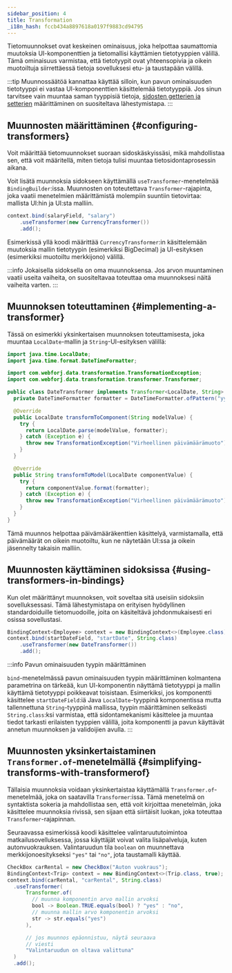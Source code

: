 ```yaml
---
sidebar_position: 4
title: Transformation
_i18n_hash: fccb434a8897618a0197f9883cd94795
---
```

Tietomuunnokset ovat keskeinen ominaisuus, joka helpottaa saumattomia muutoksia UI-komponenttien ja tietomallisi käyttämien tietotyyppien välillä. Tämä ominaisuus varmistaa, että tietotyypit ovat yhteensopivia ja oikein muotoiltuja siirrettäessä tietoja sovelluksesi etu- ja taustapään välillä.

:::tip
Muunnossäätöä kannattaa käyttää silloin, kun pavun ominaisuuden tietotyyppi ei vastaa UI-komponenttien käsittelemää tietotyyppiä. Jos sinun tarvitsee vain muuntaa saman tyyppisiä tietoja, [sidosten getterien ja setterien](bindings#binding-getters-and-setters) määrittäminen on suositeltava lähestymistapa.
:::

## Muunnosten määrittäminen {#configuring-transformers}

Voit määrittää tietomuunnokset suoraan sidoskäskyissäsi, mikä mahdollistaa sen, että voit määritellä, miten tietoja tulisi muuntaa tietosidontaprosessin aikana.

Voit lisätä muunnoksia sidokseen käyttämällä `useTransformer`-menetelmää `BindingBuilder`:issa. Muunnosten on toteutettava `Transformer`-rajapinta, joka vaatii menetelmien määrittämistä molempiin suuntiin tietovirtaa: mallista UI:hin ja UI:sta malliin.

```java
context.bind(salaryField, "salary")
    .useTransformer(new CurrencyTransformer())
    .add();
```

Esimerkissä yllä koodi määrittää `CurrencyTransformer`:in käsittelemään muutoksia mallin tietotyypin (esimerkiksi BigDecimal) ja UI-esityksen (esimerkiksi muotoiltu merkkijono) välillä.

:::info
Jokaisella sidoksella on oma muunnoksensa. Jos arvon muuntaminen vaatii useita vaiheita, on suositeltavaa toteuttaa oma muunnoksesi näitä vaiheita varten.
:::

## Muunnoksen toteuttaminen {#implementing-a-transformer}

Tässä on esimerkki yksinkertaisen muunnoksen toteuttamisesta, joka muuntaa `LocalDate`-mallin ja `String`-UI-esityksen välillä:

```java
import java.time.LocalDate;
import java.time.format.DateTimeFormatter;

import com.webforj.data.transformation.TransformationException;
import com.webforj.data.transformation.transformer.Transformer;

public class DateTransformer implements Transformer<LocalDate, String> {
  private DateTimeFormatter formatter = DateTimeFormatter.ofPattern("yyyy-MM-dd");

  @Override
  public LocalDate transformToComponent(String modelValue) {
    try {
      return LocalDate.parse(modelValue, formatter);
    } catch (Exception e) {
      throw new TransformationException("Virheellinen päivämäärämuoto");
    }
  }

  @Override
  public String transformToModel(LocalDate componentValue) {
    try {
      return componentValue.format(formatter);
    } catch (Exception e) {
      throw new TransformationException("Virheellinen päivämäärämuoto");
    }
  }
}
```

Tämä muunnos helpottaa päivämääräkenttien käsittelyä, varmistamalla, että päivämäärät on oikein muotoiltu, kun ne näytetään UI:ssa ja oikein jäsennelty takaisin malliin.

## Muunnosten käyttäminen sidoksissa {#using-transformers-in-bindings}

Kun olet määrittänyt muunnoksen, voit soveltaa sitä useisiin sidoksiin sovelluksessasi. Tämä lähestymistapa on erityisen hyödyllinen standardoiduille tietomuodoille, joita on käsiteltävä johdonmukaisesti eri osissa sovellustasi.

```java
BindingContext<Employee> context = new BindingContext<>(Employee.class);
context.bind(startDateField, "startDate", String.class)
    .useTransformer(new DateTransformer())
    .add();
```

:::info Pavun ominaisuuden tyypin määrittäminen

`bind`-menetelmässä pavun ominaisuuden tyypin määrittäminen kolmantena parametrina on tärkeää, kun UI-komponentin näyttämä tietotyyppi ja mallin käyttämä tietotyyppi poikkeavat toisistaan. Esimerkiksi, jos komponentti käsittelee `startDateField`:iä Java `LocalDate`-tyyppinä komponentissa mutta tallennettuna `String`-tyyppinä mallissa, tyypin määrittäminen selkeästi `String.class`:ksi varmistaa, että sidontamekanismi käsittelee ja muuntaa tiedot tarkasti erilaisten tyyppien välillä, joita komponentti ja pavun käyttävät annetun muunnoksen ja validoijien avulla.
:::

## Muunnosten yksinkertaistaminen `Transformer.of`-menetelmällä {#simplifying-transforms-with-transformerof}

Tällaisia muunnoksia voidaan yksinkertaistaa käyttämällä `Transformer.of`-menetelmää, joka on saatavilla `Transformer`:issa. Tämä menetelmä on syntaktista sokeria ja mahdollistaa sen, että voit kirjoittaa menetelmän, joka käsittelee muunnoksia rivissä, sen sijaan että siirtäisit luokan, joka toteuttaa `Transformer`-rajapinnan.

Seuraavassa esimerkissä koodi käsittelee valintaruututoimintoa matkailusovelluksessa, jossa käyttäjät voivat valita lisäpalveluja, kuten autonvuokrauksen. Valintaruudun tila `boolean` on muunnettava merkkijonoesitykseksi `"yes"` tai `"no"`, jota taustamalli käyttää.

```java
CheckBox carRental = new CheckBox("Auton vuokraus");
BindingContext<Trip> context = new BindingContext<>(Trip.class, true);
context.bind(carRental, "carRental", String.class)
  .useTransformer(
      Transformer.of(
        // muunna komponentin arvo mallin arvoksi
        bool -> Boolean.TRUE.equals(bool) ? "yes" : "no",
        // muunna mallin arvo komponentin arvoksi
        str -> str.equals("yes")
      ), 

      // jos muunnos epäonnistuu, näytä seuraava
      // viesti
      "Valintaruudun on oltava valittuna"
  )
  .add();
```
